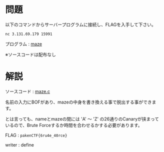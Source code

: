 # 問題

以下のコマンドからサーバープログラムに接続し、FLAGを入手して下さい。

```nc 3.131.69.179 15991```

プログラム : [maze](./maze)

※ソースコードは配布なし

# 解説

ソースコード : [maze.c](./maze.c)

名前の入力にBOFがあり、mazeの中身を書き換える事で脱出する事ができます。

とは言っても、nameとmazeの間には 'A' 〜 'Z' の26通りのCanaryが挟まっているので、Brute Forceするか時間を合わせるかする必要があります。

FLAG : ```pakenCTF{6ru4e_40rce}```

writer : define